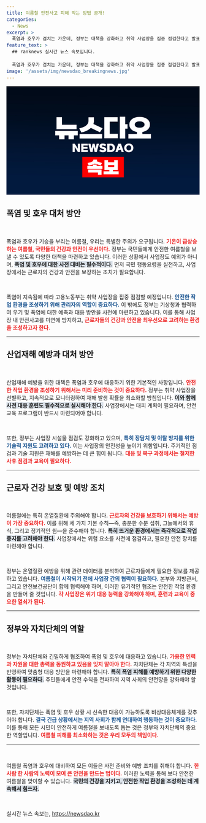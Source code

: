 ```yaml
---
title: 여름철 안전사고 피해 막는 방법 공개!
categories:
  - News
excerpt: >
  폭염과 호우가 겹치는 가운데, 정부는 대책을 강화하고 취약 사업장을 집중 점검한다고 발표했다. 안전한 여름을 위한 국민 행동 요령도 필수!
feature_text: >
  ## ranknews 실시간 뉴스 속보입니다.

  폭염과 호우가 겹치는 가운데, 정부는 대책을 강화하고 취약 사업장을 집중 점검한다고 발표했다. 안전한 여름을 위한 국민 행동 요령도 필수!
image: '/assets/img/newsdao_breakingnews.jpg'
---
```


<p><img src="/assets/img/newsdao_breakingnews.jpg" alt="ranknews 속보" /></p>

<h2 data-ke-size="size26">폭염 및 호우 대처 방안</h2>

<p data-ke-size="size16">&nbsp;</p>

<p>폭염과 호우가 기승을 부리는 여름철, 우리는 특별한 주의가 요구됩니다. <b><span style="color: #ee2323;">기온이 급상승하는 여름철, 국민들의 건강과 안전이 우선이다.</span></b> 정부는 국민들에게 안전한 여름철을 보낼 수 있도록 다양한 대책을 마련하고 있습니다. 이러한 상황에서 사업장도 예외가 아니며, <b><span style="background-color: #21538527;">폭염 및 호우에 대한 사전 대비는 필수적이다.</span></b> 먼저 국민 행동요령을 실천하고, 사업장에서는 근로자의 건강과 안전을 보장하는 조치가 필요합니다.</p>

<p data-ke-size="size16">&nbsp;</p>

<p>폭염이 지속됨에 따라 고용노동부는 취약 사업장을 집중 점검할 예정입니다. <b><span style="color: #1a5490;">안전한 작업 환경을 조성하기 위해 관리자의 역할이 중요하다.</span></b> 이 밖에도 정부는 기상청과 협력하여 우기 및 폭염에 대한 예측과 대응 방안을 사전에 마련하고 있습니다. 이를 통해 사업장 내 안전사고를 미연에 방지하고, <b><span style="color: #ee2323;">근로자들의 건강과 안전을 최우선으로 고려하는 환경을 조성하고자 한다.</span></b></p>

<hr>

<h2 data-ke-size="size26">산업재해 예방과 대처 방안</h2>

<p data-ke-size="size16">&nbsp;</p>

<p>산업재해 예방을 위한 대책은 폭염과 호우에 대응하기 위한 기본적인 사항입니다. <b><span style="color: #ee2323;">안전한 작업 환경을 조성하기 위해서는 미리 준비하는 것이 중요하다.</span></b> 정부는 취약 사업장을 선별하고, 지속적으로 모니터링하여 재해 발생 확률을 최소화할 방침입니다. <b><span style="background-color: #21538527;">이와 함께 사전 대응 훈련도 필수적으로 실시해야 한다.</span></b> 사업장에서는 대피 계획이 필요하며, 안전 교육 프로그램이 반드시 마련되어야 합니다.</p>

<p data-ke-size="size16">&nbsp;</p>

<p>또한, 정부는 사업장 시설물 점검도 강화하고 있으며, <b><span style="color: #1a5490;">특히 장담치 및 이탈 방지를 위한 기술적 지원도 고려하고 있다.</span></b> 이는 사업장의 안전성을 높이기 위함입니다. 주기적인 점검과 기술 지원은 재해를 예방하는 데 큰 힘이 됩니다. <b><span style="color: #ee2323;">대응 및 복구 과정에서는 철저한 사후 점검과 교육이 필요하다.</span></b></p>

<hr>

<h2 data-ke-size="size26">근로자 건강 보호 및 예방 조치</h2>

<p data-ke-size="size16">&nbsp;</p>

<p>여름철에는 특히 온열질환에 주의해야 합니다. <b><span style="color: #ee2323;">근로자의 건강을 보호하기 위해서는 예방이 가장 중요하다.</span></b> 이를 위해 세 가지 기본 수칙—즉, 충분한 수분 섭취, 그늘에서의 휴식, 그리고 정기적인 쉼—을 준수해야 합니다. <b><span style="background-color: #21538527;">특히 뜨거운 환경에서는 즉각적으로 작업 중지를 고려해야 한다.</span></b> 사업장에서는 위험 요소를 사전에 점검하고, 필요한 안전 장치를 마련해야 합니다.</p>

<p data-ke-size="size16">&nbsp;</p>

<p>정부는 온열질환 예방을 위해 관련 데이터를 분석하여 근로자들에게 필요한 정보를 제공하고 있습니다. <b><span style="color: #1a5490;">여름철이 시작되기 전에 사업장 간의 협력이 필요하다.</span></b> 본부와 지방관서, 그리고 안전보건공단이 함께 협력해야 하며, 이러한 유기적인 협조는 안전한 작업 환경을 만들어 줄 것입니다. <b><span style="color: #ee2323;">각 사업장은 위기 대응 능력을 강화해야 하며, 훈련과 교육이 중요한 열쇠가 된다.</span></b></p>

<hr>

<h2 data-ke-size="size26">정부와 자치단체의 역할</h2>

<p data-ke-size="size16">&nbsp;</p>

<p>정부는 자치단체와 긴밀하게 협조하여 폭염 및 호우에 대응하고 있습니다. <b><span style="color: #ee2323;">가용한 인력과 자원을 대한 총력을 동원하고 있음을 잊지 말아야 한다.</span></b> 자치단체는 각 지역의 특성을 반영하여 맞춤형 대응 방안을 마련해야 합니다. <b><span style="background-color: #21538527;">특히 폭염 피해를 예방하기 위한 다양한 활동이 필요하다.</span></b> 주민들에게 안전 수칙을 전파하여 지역 사회의 안전망을 강화해야 할 것입니다.</p>

<p data-ke-size="size16">&nbsp;</p>

<p>또한, 자치단체는 폭염 및 호우 상황 시 신속한 대응이 가능하도록 비상대응체계를 갖추어야 합니다. <b><span style="color: #1a5490;">결국 긴급 상황에서는 지역 사회가 함께 연대하여 행동하는 것이 중요하다.</span></b> 이를 통해 모든 시민이 안전하게 여름철을 보내도록 돕는 것은 정부와 자치단체의 중요한 역할입니다. <b><span style="color: #ee2323;">여름철 피해를 최소화하는 것은 우리 모두의 책임이다.</span></b></p>

<hr>

<p data-ke-size="size16">&nbsp;</p>

<p>여름철 폭염과 호우에 대비하여 모든 이들은 사전 준비와 예방 조치를 취해야 합니다. <b><span style="color: #ee2323;">한 사람 한 사람의 노력이 모여 큰 안전을 만드는 법이다.</span></b> 이러한 노력을 통해 보다 안전한 여름철을 맞이할 수 있습니다. <b><span style="background-color: #21538527;">국민의 건강을 지키고, 안전한 작업 환경을 조성하는 데 계속해서 힘쓰자.</span></b>   </p>

<p data-ke-size="size16">&nbsp;</p>
실시간 뉴스 속보는, <a href="https://newsdao.kr" rel="dofollow">https://newsdao.kr</a>



